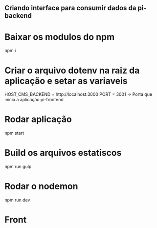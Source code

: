 ## Criando interface para consumir dados da pi-backend

# Baixar os modulos do npm
npm i 

# Criar o arquivo dotenv na raiz da aplicação e setar as variaveis 
HOST_CMS_BACKEND = http://localhost:3000
PORT = 3001 -> Porta que inicia a aplicação pi-frontend

# Rodar aplicação
npm start

# Build os arquivos estatiscos 
npm run gulp

# Rodar o nodemon
npm run dev

# Front 